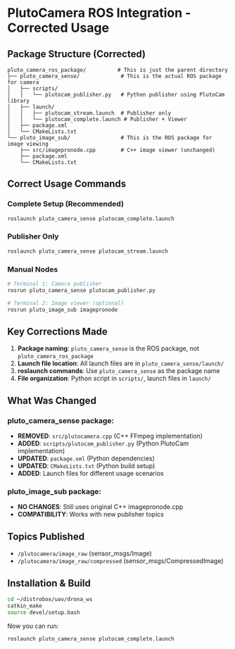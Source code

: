 # PlutoCamera ROS Integration - Corrected Usage

## Package Structure (Corrected)

```
pluto_camera_ros_package/          # This is just the parent directory
├── pluto_camera_sense/             # This is the actual ROS package for camera
│   ├── scripts/
│   │   └── plutocam_publisher.py   # Python publisher using PlutoCam library
│   ├── launch/
│   │   ├── plutocam_stream.launch  # Publisher only
│   │   └── plutocam_complete.launch # Publisher + Viewer
│   ├── package.xml
│   └── CMakeLists.txt
└── pluto_image_sub/                # This is the ROS package for image viewing
    ├── src/imagepronode.cpp        # C++ image viewer (unchanged)
    ├── package.xml
    └── CMakeLists.txt
```

## Correct Usage Commands

### Complete Setup (Recommended)
```bash
roslaunch pluto_camera_sense plutocam_complete.launch
```

### Publisher Only
```bash
roslaunch pluto_camera_sense plutocam_stream.launch
```

### Manual Nodes
```bash
# Terminal 1: Camera publisher
rosrun pluto_camera_sense plutocam_publisher.py

# Terminal 2: Image viewer (optional)
rosrun pluto_image_sub imagepronode
```

## Key Corrections Made

1. **Package naming**: `pluto_camera_sense` is the ROS package, not `pluto_camera_ros_package`
2. **Launch file location**: All launch files are in `pluto_camera_sense/launch/`
3. **roslaunch commands**: Use `pluto_camera_sense` as the package name
4. **File organization**: Python script in `scripts/`, launch files in `launch/`

## What Was Changed

### pluto_camera_sense package:
- **REMOVED**: `src/plutocamera.cpp` (C++ FFmpeg implementation)
- **ADDED**: `scripts/plutocam_publisher.py` (Python PlutoCam implementation)
- **UPDATED**: `package.xml` (Python dependencies)
- **UPDATED**: `CMakeLists.txt` (Python build setup)
- **ADDED**: Launch files for different usage scenarios

### pluto_image_sub package:
- **NO CHANGES**: Still uses original C++ imagepronode.cpp
- **COMPATIBILITY**: Works with new publisher topics

## Topics Published

- `/plutocamera/image_raw` (sensor_msgs/Image)
- `/plutocamera/image_raw/compressed` (sensor_msgs/CompressedImage)

## Installation & Build

```bash
cd ~/distrobox/uav/drona_ws
catkin_make
source devel/setup.bash
```

Now you can run:
```bash
roslaunch pluto_camera_sense plutocam_complete.launch
```

